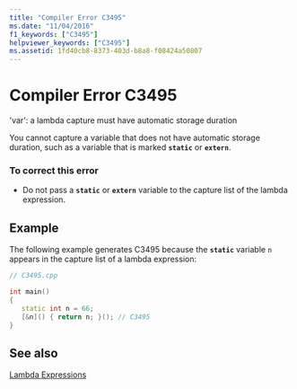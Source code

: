```yaml
---
title: "Compiler Error C3495"
ms.date: "11/04/2016"
f1_keywords: ["C3495"]
helpviewer_keywords: ["C3495"]
ms.assetid: 1fd40cb8-8373-403d-b8a8-f08424a50807
---
```

# Compiler Error C3495

'var': a lambda capture must have automatic storage duration

You cannot capture a variable that does not have automatic storage duration, such as a variable that is marked **`static`** or **`extern`**.

### To correct this error

- Do not pass a **`static`** or **`extern`** variable to the capture list of the lambda expression.

## Example

The following example generates C3495 because the **`static`** variable `n` appears in the capture list of a lambda expression:

```cpp
// C3495.cpp

int main()
{
   static int n = 66;
   [&n]() { return n; }(); // C3495
}
```

## See also

[Lambda Expressions](../../cpp/lambda-expressions-in-cpp.md)
